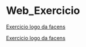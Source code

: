 # Web_Exercicio

[Exercicio logo da facens](https://jonathan147.github.io/Web_Exercicio/exercicios/helo.html)

[Exercicio logo da facens](https://jonathan147.github.io/Web_Exercicio/exe1/helo.html)


